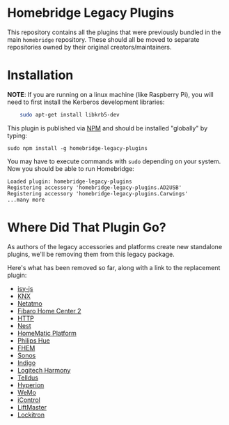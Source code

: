 
# Homebridge Legacy Plugins

This repository contains all the plugins that were previously bundled in the main `homebridge` repository. These should all be moved to separate repositories owned by their original creators/maintainers.

# Installation

**NOTE**: If you are running on a linux machine (like Raspberry Pi), you will need to first install the Kerberos development libraries:

```sh
    sudo apt-get install libkrb5-dev
```

This plugin is published via [NPM](https://www.npmjs.com/package/homebridge-legacy-plugins) and should be installed "globally" by typing:

    sudo npm install -g homebridge-legacy-plugins

You may have to execute commands with `sudo` depending on your system. Now you should be able to run Homebridge:

    Loaded plugin: homebridge-legacy-plugins
    Registering accessory 'homebridge-legacy-plugins.AD2USB'
    Registering accessory 'homebridge-legacy-plugins.Carwings'
    ...many more

# Where Did That Plugin Go?

As authors of the legacy accessories and platforms create new standalone plugins, we'll be removing them from this legacy package.

Here's what has been removed so far, along with a link to the replacement plugin:

  * [isy-js](https://github.com/rodtoll/homebridge-isy-js)
  * [KNX](https://github.com/snowdd1/homebridge-knx)
  * [Netatmo](https://github.com/planetk/homebridge-netatmo)
  * [Fibaro Home Center 2](https://github.com/ilcato/homebridge-Fibaro-HC2)
  * [HTTP](https://github.com/rudders/homebridge-http)
  * [Nest](https://github.com/kraigm/homebridge-nest)
  * [HomeMatic Platform](https://github.com/thkl/homebridge-homematic)
  * [Philips Hue](https://github.com/thkl/homebridge-philipshue)
  * [FHEM](https://github.com/justme-1968/homebridge-fhem.git)
  * [Sonos](https://github.com/nfarina/homebridge-sonos)
  * [Indigo](https://www.npmjs.com/package/homebridge-indigo)
  * [Logitech Harmony](https://www.npmjs.com/package/homebridge-harmonyhub)
  * [Telldus](https://github.com/johngson/homebridge-telldus)
  * [Hyperion](https://github.com/danimal4326/homebridge-hyperion)
  * [WeMo](https://github.com/rudders/homebridge-wemo)
  * [iControl](https://github.com/nfarina/homebridge-icontrol)
  * [LiftMaster](https://github.com/nfarina/homebridge-liftmaster)
  * [Lockitron](https://github.com/nfarina/homebridge-lockitron)